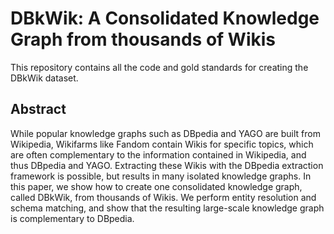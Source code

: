 # DBkWik: A Consolidated Knowledge Graph from thousands of Wikis

This repository contains all the code and gold standards for creating the DBkWik dataset.

## Abstract
While popular knowledge graphs such as DBpedia and YAGO are built from Wikipedia, Wikifarms like Fandom contain Wikis for specific topics, which are often complementary to the information contained in Wikipedia, and thus DBpedia and YAGO. Extracting these Wikis with the DBpedia extraction framework is possible, but results in many isolated knowledge graphs. In this paper, we show how to create one consolidated knowledge graph, called DBkWik, from thousands of Wikis. We perform entity resolution and schema matching, and show that the
resulting large-scale knowledge graph is complementary to DBpedia.


